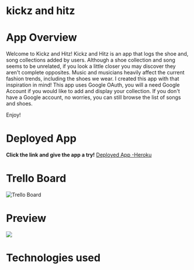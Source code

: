 # kickz and hitz

# App Overview

Welcome to Kickz and Hitz! Kickz and Hitz is an app that logs the shoe and, song collections added by users. 
Although a shoe collection and song seems to be unrelated, if you look a little closer you may discover they aren't complete opposites. Music and musicians heavily affect the current fashion trends, including the shoes we wear. 
I created this app with that inspiration in mind! This app uses Google OAuth, you will a need Google Account if you would like to add and display your collection. 
If you don't have a Google account, no worries, you can still browse the list of songs and shoes.


Enjoy!


# Deployed App

**Click the link and give the app a try!** [Deployed App -Heroku](https://kickz-and-hitz.herokuapp.com/)

# Trello Board

![Trello Board](https://trello.com/b/HhqfYJn4)

# Preview

<img src= https://kickz-and-hitz.herokuapp.com>



# Technologies used


